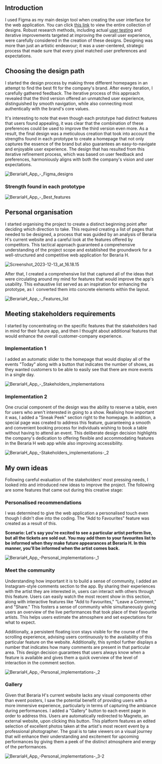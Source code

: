 ## Introduction
I used Figma as my main design tool when creating the user interface for the web application. You can click [this link](https://www.figma.com/file/YvT4znDvd3RzES22pEyV45/BerariaH-Scheduler-App?type=design&node-id=0%3A1&mode=design&t=698ULMTXIfplJgDL-1) to view the entire collection of designs. Robust research methods, including actual [user testing](https://git.fhict.nl/I476087/internship_berariah_s5_2023/-/wikis/Usertests) and iterative improvements targeted at improving the overall user experience, were carefully considered in the creation of these designs. Designing was more than just an artistic endeavour; it was a user-centered, strategic process that made sure that every pixel matched user preferences and expectations.

## Choosing the design path
I started the design process by making three different homepages in an attempt to find the best fit for the company's brand. After every iteration, I carefully gathered feedback.  The iterative process of this approach revealed that the third version offered an unmatched user experience, distinguished by smooth navigation, while also connecting most authentically with the brand's core values.

It's interesting to note that even though each prototype had distinct features that users found appealing, it was clear that the combination of these preferences could be used to improve the third version even more. As a result, the final design was a meticulous creation that took into account the strengths found in each prototype to create a homepage that not only captures the essence of the brand but also guarantees an easy-to-navigate and enjoyable user experience. The design that has resulted from this iterative refinement process, which was based on user feedback and preferences, harmoniously aligns with both the company's vision and user expectations.


![BerariaH_App_-_Figma_designs](uploads/bed0e0eb7f50b984986dda9f443316f3/BerariaH_App_-_Figma_designs.jpg)

### Strength found in each prototype

![BerariaH_App_-_Best_features](uploads/22e5dda915400237f1c4aa610f31860a/BerariaH_App_-_Best_features.jpg)


## Personal organisation
I started organising the project to create a distinct beginning point after deciding which direction to take. This required creating a list of pages that needed to be designed, a process that was guided by an analysis of Beraria H's current website and a careful look at the features offered by competitors.  This tactical approach guaranteed a comprehensive understanding of the project scope and established the groundwork for a well-structured and competitive web application for Beraria H.


![Screenshot_2023-12-13_at_16.18.15](uploads/b9057b48dbcc8b44d06f6e334188c425/Screenshot_2023-12-13_at_16.18.15.png)

After that, I created a comprehensive list that captured all of the ideas that were circulating around my mind for features that would improve the app's usability. This exhaustive list served as an inspiration for enhancing the prototype, as I  converted them into concrete elements within the layout.

![BerariaH_App_-_Features_list](uploads/7442357e741b66451020a5d549184611/BerariaH_App_-_Features_list.jpg)

## Meeting stakeholders requirements

I started by concentrating on the specific features that the stakeholders had in mind for their future app, and then I thought about additional features that would enhance the overall customer-company experience.

### Implementation 1
I added an automatic slider to the homepage that would display all of the events "Today" along with a button that indicates the number of shows, as they wanted customers to be able to easily see that there are more events in a single day.

![BerariaH_App_-_Stakeholders_implementations](uploads/35228468ea0debb1c5a0ee56964a470c/BerariaH_App_-_Stakeholders_implementations.jpg)


### Implementation 2
One crucial component of the design was the ability to reserve a table, even for users who aren't interested in going to a show. Realising how important it was, I added a "Sneak Peek" section right to the homepage. In addition, a special page was created to address this feature, guaranteeing a smooth and convenient booking process for individuals wishing to book a table without having to attend an event. This deliberate design decision highlights the company's dedication to offering flexible and accommodating features in the Beraria H web app while also improving accessibility.

![BerariaH_App_-_Stakeholders_implementations_-_2](uploads/1f62e48dfe3c2492024bee15f2d08016/BerariaH_App_-_Stakeholders_implementations_-_2.jpg)


## My own ideas
Following careful evaluation of the stakeholders' most pressing needs, I looked into and introduced new ideas to improve the project. The following are some features that came out during this creative stage:

### Personalised recommendations
I was determined to give the web application a personalised touch even though I didn't dive into the coding. The "Add to Favourites" feature was created as a result of this.

**Scenario: Let's say you're excited to see a particular artist perform live, but all the tickets are sold out. You may add them to your favourites list to be informed when they make future appearances at Beraria H. In this manner, you'll be informed when the artist comes back.**

![BerariaH_App_-_Personal_implementations_-_1](uploads/b61829acd0aecc2f172419d936336ef4/BerariaH_App_-_Personal_implementations_-_1.jpg)

### Meet the community
Understanding how important it is to build a sense of community, I added an Instagram-style comments section to the app. By sharing their experiences with the artist they are interested in, users can interact with others through this feature. Users can easily watch the most recent show in this section, along with interactive features like "Add to Favourites," "Leave a Comment," and "Share." This fosters a sense of community while simultaneously giving users an overview of the live performances that took place of their favourite artists. This helps users estimate the atmosphere and set expectations for what to expect.

Additionally, a persistent floating icon stays visible for the course of the scrolling experience, advising users continuously to the availability of this particular feature on the website. Additionally, this symbol further displays a number that indicates how many comments are present in that particular area. This design decision guarantees that users always know when a feature is available and gives them a quick overview of the level of interaction in the comment section.

![BerariaH_App_-_Personal_implementations_-_2](uploads/a8d50a05832416a92d03ceaa2f3e24c0/BerariaH_App_-_Personal_implementations_-_2.jpg)

### Gallery
Given that Beraria H's current website lacks any visual components other than event posters, I saw the potential benefit of providing users with a more immersive experience, particularly in terms of capturing the ambiance during performances. I added a "Gallery" button to each event page in order to address this. Users are automatically redirected to Magneto, an external website, upon clicking this button. This platform features an edited selection of excellent photos taken at the artist's most recent event by a professional photographer. The goal is to take viewers on a visual journey that will enhance their understanding and excitement for upcoming performances by giving them a peek of the distinct atmosphere and energy of the performances.

![BerariaH_App_-_Personal_implementations_-_3-2](uploads/48d543754d2c32cb94d326f1adaf4a11/BerariaH_App_-_Personal_implementations_-_3-2.jpg)